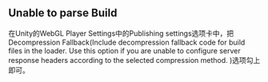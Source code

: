 ## Unable to parse Build
在Unity的WebGL Player Settings中的Publishing settings选项卡中，把Decompression Fallback(Include decompression fallback code for build files in the loader. Use this option if you are unable to configure server response headers according to the selected compression method.
)选项勾上即可。
